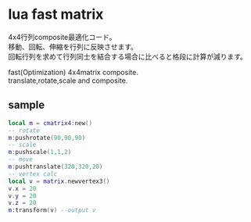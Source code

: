 # lua fast matrix
4x4行列composite最適化コード。  
移動、回転、伸縮を行列に反映させます。  
回転行列を求めて行列同士を結合する場合に比べると格段に計算が減ります。

fast(Optimization) 4x4matrix composite.  
translate,rotate,scale and composite.

## sample

```lua
local m = cmatrix4:new()
-- rotate
m:pushrotate(90,90,90)
-- scale
m:pushscale(1,1,2)
-- move
m:pushtranslate(320,320,20)
-- vertex calc
local v = matrix.newvertex3()
v.x = 20
v.y = 20
v.z = 20
m:transform(v) --output v
```